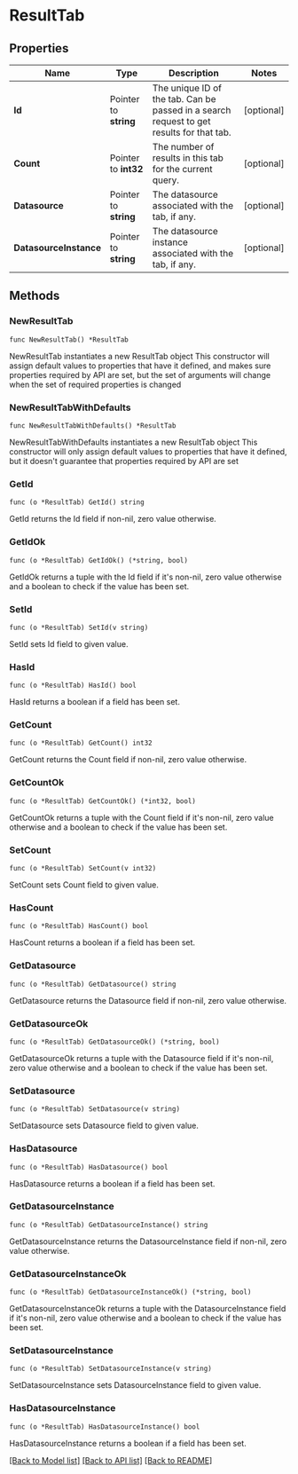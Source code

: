# ResultTab

## Properties

Name | Type | Description | Notes
------------ | ------------- | ------------- | -------------
**Id** | Pointer to **string** | The unique ID of the tab. Can be passed in a search request to get results for that tab. | [optional] 
**Count** | Pointer to **int32** | The number of results in this tab for the current query. | [optional] 
**Datasource** | Pointer to **string** | The datasource associated with the tab, if any. | [optional] 
**DatasourceInstance** | Pointer to **string** | The datasource instance associated with the tab, if any. | [optional] 

## Methods

### NewResultTab

`func NewResultTab() *ResultTab`

NewResultTab instantiates a new ResultTab object
This constructor will assign default values to properties that have it defined,
and makes sure properties required by API are set, but the set of arguments
will change when the set of required properties is changed

### NewResultTabWithDefaults

`func NewResultTabWithDefaults() *ResultTab`

NewResultTabWithDefaults instantiates a new ResultTab object
This constructor will only assign default values to properties that have it defined,
but it doesn't guarantee that properties required by API are set

### GetId

`func (o *ResultTab) GetId() string`

GetId returns the Id field if non-nil, zero value otherwise.

### GetIdOk

`func (o *ResultTab) GetIdOk() (*string, bool)`

GetIdOk returns a tuple with the Id field if it's non-nil, zero value otherwise
and a boolean to check if the value has been set.

### SetId

`func (o *ResultTab) SetId(v string)`

SetId sets Id field to given value.

### HasId

`func (o *ResultTab) HasId() bool`

HasId returns a boolean if a field has been set.

### GetCount

`func (o *ResultTab) GetCount() int32`

GetCount returns the Count field if non-nil, zero value otherwise.

### GetCountOk

`func (o *ResultTab) GetCountOk() (*int32, bool)`

GetCountOk returns a tuple with the Count field if it's non-nil, zero value otherwise
and a boolean to check if the value has been set.

### SetCount

`func (o *ResultTab) SetCount(v int32)`

SetCount sets Count field to given value.

### HasCount

`func (o *ResultTab) HasCount() bool`

HasCount returns a boolean if a field has been set.

### GetDatasource

`func (o *ResultTab) GetDatasource() string`

GetDatasource returns the Datasource field if non-nil, zero value otherwise.

### GetDatasourceOk

`func (o *ResultTab) GetDatasourceOk() (*string, bool)`

GetDatasourceOk returns a tuple with the Datasource field if it's non-nil, zero value otherwise
and a boolean to check if the value has been set.

### SetDatasource

`func (o *ResultTab) SetDatasource(v string)`

SetDatasource sets Datasource field to given value.

### HasDatasource

`func (o *ResultTab) HasDatasource() bool`

HasDatasource returns a boolean if a field has been set.

### GetDatasourceInstance

`func (o *ResultTab) GetDatasourceInstance() string`

GetDatasourceInstance returns the DatasourceInstance field if non-nil, zero value otherwise.

### GetDatasourceInstanceOk

`func (o *ResultTab) GetDatasourceInstanceOk() (*string, bool)`

GetDatasourceInstanceOk returns a tuple with the DatasourceInstance field if it's non-nil, zero value otherwise
and a boolean to check if the value has been set.

### SetDatasourceInstance

`func (o *ResultTab) SetDatasourceInstance(v string)`

SetDatasourceInstance sets DatasourceInstance field to given value.

### HasDatasourceInstance

`func (o *ResultTab) HasDatasourceInstance() bool`

HasDatasourceInstance returns a boolean if a field has been set.


[[Back to Model list]](../README.md#documentation-for-models) [[Back to API list]](../README.md#documentation-for-api-endpoints) [[Back to README]](../README.md)


